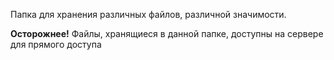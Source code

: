 Папка для хранения различных файлов, различной значимости.

**Осторожнее!** Файлы, хранящиеся в данной папке, доступны на сервере для прямого доступа
